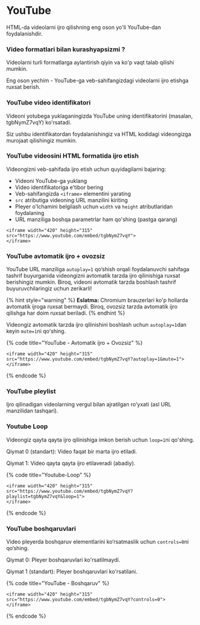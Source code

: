# YouTube

HTML-da videolarni ijro qilishning eng oson yo'li YouTube-dan foydalanishdir.

### Video formatlari bilan kurashyapsizmi ?

Videolarni turli formatlarga aylantirish qiyin va ko'p vaqt talab qilishi mumkin.

Eng oson yechim - YouTube-ga veb-sahifangizdagi videolarni ijro etishga ruxsat berish.

### YouTube video identifikatori

Videoni yotubega yuklaganingizda YouTube uning identifikatorini (masalan, tgbNymZ7vqY) ko'rsatadi.

Siz ushbu identifikatordan foydalanishingiz va HTML kodidagi videongizga murojaat qilishingiz mumkin.

### YouTube videosini HTML formatida ijro etish

Videongizni veb-sahifada ijro etish uchun quyidagilarni bajaring:

* Videoni YouTube-ga yuklang
* Video identifikatoriga e'tibor bering
* Veb-sahifangizda `<iframe>` elementini yarating
* `src` atributiga videoning URL manzilini kiriting
* Pleyer o'lchamini belgilash uchun `width` va `height` atributlaridan foydalaning
* URL manziliga boshqa parametrlar ham qo'shing (pastga qarang)

```
<iframe width="420" height="315"
src="https://www.youtube.com/embed/tgbNymZ7vqY">
</iframe>
```

### YouTube avtomatik ijro + ovozsiz

YouTube URL manziliga `autoplay=1` qo‘shish orqali foydalanuvchi sahifaga tashrif buyurganida videongizni avtomatik tarzda ijro qilinishiga ruxsat berishingiz mumkin. Biroq, videoni avtomatik tarzda boshlash tashrif buyuruvchilaringiz uchun zerikarli!

{% hint style="warning" %}
**Eslatma:** Chromium brauzerlari ko'p hollarda avtomatik ijroga ruxsat bermaydi. Biroq, ovozsiz tarzda avtomatik ijro qilishga har doim ruxsat beriladi.
{% endhint %}

Videongiz avtomatik tarzda ijro qilinishini boshlash uchun `autoplay=1`dan keyin `mute=1`ni qoʻshing.

{% code title="YouTube - Avtomatik ijro + Ovozsiz" %}
```
<iframe width="420" height="315"
src="https://www.youtube.com/embed/tgbNymZ7vqY?autoplay=1&mute=1">
</iframe>
```
{% endcode %}

### YouTube pleylist

Ijro qilinadigan videolarning vergul bilan ajratilgan roʻyxati (asl URL manzilidan tashqari).

### Youtube Loop

Videongiz qayta qayta ijro qilinishiga imkon berish uchun `loop=1`ni qo'shing.

Qiymat 0 (standart): Video faqat bir marta ijro etiladi.

Qiymat 1: Video qayta qayta ijro etilaveradi (abadiy).

{% code title="Youtube-Loop" %}
```
<iframe width="420" height="315"
src="https://www.youtube.com/embed/tgbNymZ7vqY?playlist=tgbNymZ7vqY&loop=1">
</iframe>
```
{% endcode %}

### YouTube boshqaruvlari

Video pleyerda boshqaruv elementlarini ko‘rsatmaslik uchun `controls=0`ni qo‘shing.

Qiymat 0: Pleyer boshqaruvlari ko'rsatilmaydi.

Qiymat 1 (standart): Pleyer boshqaruvlari ko'rsatilani.

{% code title="YouTube - Boshqaruv" %}
```
<iframe width="420" height="315"
src="https://www.youtube.com/embed/tgbNymZ7vqY?controls=0">
</iframe>
```
{% endcode %}
